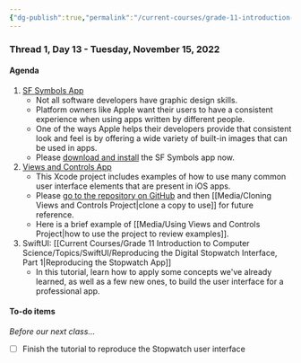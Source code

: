 ```yaml
---
{"dg-publish":true,"permalink":"/current-courses/grade-11-introduction-to-computer-science/section-1/thread-1/day-13/","dgHomeLink":false}
---
```


### Thread 1, Day 13 - Tuesday, November 15, 2022

#### Agenda
1. [SF Symbols App](https://developer.apple.com/sf-symbols/)
	- Not all software developers have graphic design skills.
	- Platform owners like Apple want their users to have a consistent experience when using apps written by different people.
	- One of the ways Apple helps their developers provide that consistent look and feel is by offering a wide variety of built-in images that can be used in apps.
	- Please [download and install](https://devimages-cdn.apple.com/design/resources/download/SF-Symbols-4.dmg) the SF Symbols app now.
2. [ Views and Controls App](https://github.com/lcs-rgordon/ViewsAndControls)
	- This Xcode project includes examples of how to use many common user interface elements that are present in iOS apps.
	- Please [go to the repository on GitHub](https://github.com/lcs-rgordon/ViewsAndControls) and then [[Media/Cloning Views and Controls Project\|clone a copy to use]] for future reference.
	- Here is a brief example of [[Media/Using Views and Controls Project\|how to use the project to review examples]].
3. SwiftUI: [[Current Courses/Grade 11 Introduction to Computer Science/Topics/SwiftUI/Reproducing the Digital Stopwatch Interface, Part 1\|Reproducing the Stopwatch App]]
	- In this tutorial, learn how to apply some concepts we've already learned, as well as a few new ones, to build the user interface for a professional app.
	  
#### To-do items
*Before our next class...*
- [ ] Finish the tutorial to reproduce the Stopwatch user interface